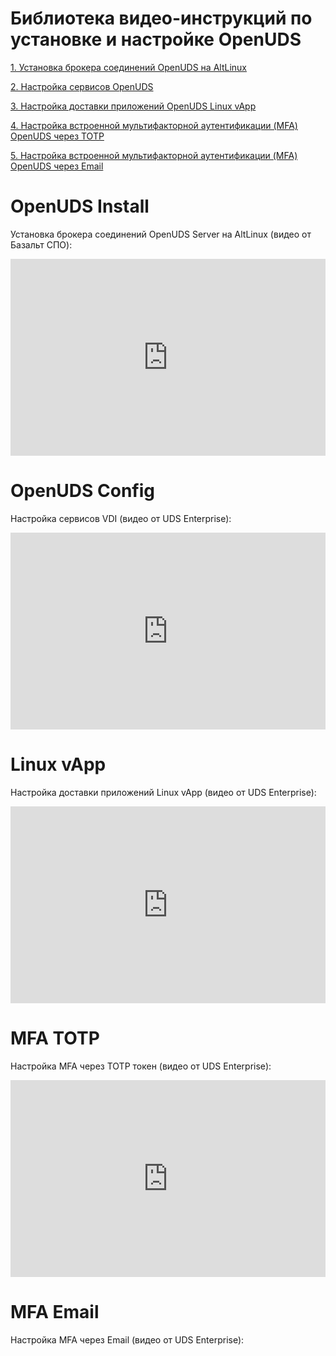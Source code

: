 # Библиотека видео-инструкций по установке и настройке OpenUDS

[1. Установка брокера соединений OpenUDS на AltLinux](#openuds-install)

[2. Настройка сервисов OpenUDS](#openuds-config)

[3. Настройка доставки приложений OpenUDS Linux vApp](#linux-vapp)

[4. Настройка встроенной мультифакторной аутентификации (MFA) OpenUDS через TOTP](#mfa-totp)

[5. Настройка встроенной мультифакторной аутентификации (MFA) OpenUDS через Email](#mfa-email)


# OpenUDS Install

Установка брокера соединений OpenUDS Server на AltLinux (видео от Базальт СПО):

<iframe height="315px" width="100%" src="https://www.youtube.com/embed/wNTlB6vKhdk" title="YouTube video player" frameborder="0" allow="accelerometer; autoplay; clipboard-write; encrypted-media; gyroscope; picture-in-picture" allowfullscreen>
</iframe>

# OpenUDS Config

Настройка сервисов VDI (видео от UDS Enterprise):

<iframe height="315px" width="100%" src="https://www.youtube.com/embed/srvi0_Q5zsI" title="YouTube video player" frameborder="0" allow="accelerometer; autoplay; clipboard-write; encrypted-media; gyroscope; picture-in-picture" allowfullscreen>
</iframe>

# Linux vApp

Настройка доставки приложений Linux vApp (видео от UDS Enterprise):

<iframe height="315px" width="100%" src="https://www.youtube.com/embed/E9YHEjkt7lw" title="YouTube video player" frameborder="0" allow="accelerometer; autoplay; clipboard-write; encrypted-media; gyroscope; picture-in-picture" allowfullscreen>
</iframe>

# MFA TOTP

Настройка MFA через TOTP токен (видео от UDS Enterprise):

<iframe height="315px" width="100%" src="https://www.youtube.com/embed/Nj6ZfvfDh9I" title="YouTube video player" frameborder="0" allow="accelerometer; autoplay; clipboard-write; encrypted-media; gyroscope; picture-in-picture" allowfullscreen>
</iframe>

# MFA Email

Настройка MFA через Email (видео от UDS Enterprise):

<iframe height="315px" width="100%" src="ttps://www.youtube.com/embed/sqIupVe5xoY" title="YouTube video player" frameborder="0" allow="accelerometer; autoplay; clipboard-write; encrypted-media; gyroscope; picture-in-picture" allowfullscreen>
</iframe>
